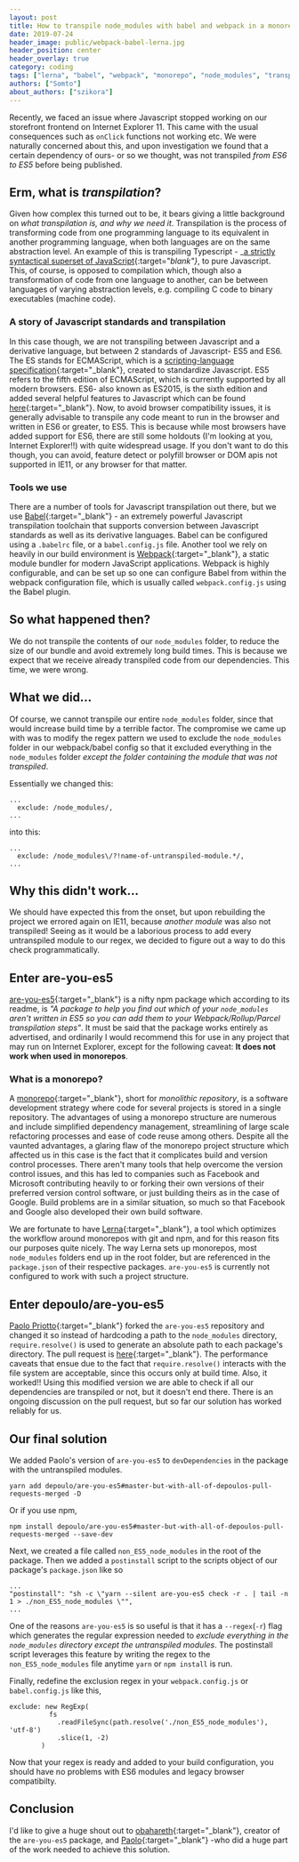 ```yaml
---
layout: post
title: How to transpile node_modules with babel and webpack in a monorepo
date: 2019-07-24
header_image: public/webpack-babel-lerna.jpg
header_position: center
header_overlay: true
category: coding
tags: ["lerna", "babel", "webpack", "monorepo", "node_modules", "transpile"]
authors: ["Somto"]
about_authors: ["szikora"]
---
```


Recently, we faced an issue where Javascript stopped working on our storefront frontend on Internet Explorer 11.
This came with the usual consequences such as `onClick` functions not working etc.
We were naturally concerned about this, and upon investigation we found that a certain dependency of ours- or so we thought, was not transpiled _from ES6 to ES5_ before being published.

## Erm, what is _transpilation_?

Given how complex this turned out to be, it bears giving a little background on _what transpilation is, and why we need it_.
Transpilation is the process of transforming code from one programming language to its equivalent in another programming language, when both languages are on the same abstraction level.
An example of this is transpiling Typescript - _[a strictly syntactical superset of JavaScript](https://en.wikipedia.org/wiki/Microsoft_TypeScript){:target="_blank"}_, to pure Javascript.
This, of course, is opposed to compilation which, though also a transformation of code from one language to another, can be between languages of varying abstraction levels, e.g. compiling C code to binary executables (machine code).

### A story of Javascript standards and transpilation

In this case though, we are not transpiling between Javascript and a derivative language, but between 2 standards of Javascript- ES5 and ES6.
The ES stands for ECMAScript, which is a [scripting-language specification](https://en.wikipedia.org/wiki/ECMAScript){:target="_blank"}, created to standardize Javascript.
ES5 refers to the fifth edition of ECMAScript, which is currently supported by all modern browsers.
ES6- also known as ES2015, is the sixth edition and added several helpful features to Javascript which can be found [here](http://es6-features.org){:target="_blank"}.
Now, to avoid browser compatibility issues, it is generally advisable to transpile any code meant to run in the browser and written in ES6 or greater, to ES5.
This is because while most browsers have added support for ES6, there are still some holdouts (I'm looking at you, Internet Explorer!!) with quite widespread usage.
If you don't want to do this though, you can avoid, feature detect or polyfill browser or DOM apis not supported in IE11, or any browser for that matter.

### Tools we use

There are a number of tools for Javascript transpilation out there, but we use [Babel](https://babeljs.io/docs/en/){:target="_blank"} - an extremely powerful Javascript transpilation toolchain that supports conversion between Javascript standards as well as its derivative languages.
Babel can be configured using a `.babelrc` file, or a `babel.config.js` file.
Another tool we rely on heavily in our build environment is [Webpack](https://webpack.js.org/concepts){:target="_blank"}, a static module bundler for modern JavaScript applications.
Webpack is highly configurable, and can be set up so one can configure Babel from within the webpack configuration file, which is usually called `webpack.config.js` using the Babel plugin.

## So what happened then?

We do not transpile the contents of our `node_modules` folder, to reduce the size of our bundle and avoid extremely long build times.
This is because we expect that we receive already transpiled code from our dependencies.
This time, we were wrong.

## What we did...

Of course, we cannot transpile our entire `node_modules` folder, since that would increase build time by a terrible factor.
The compromise we came up with was to modify the regex pattern we used to exclude the `node_modules` folder in our webpack/babel config so that it excluded everything in the `node_modules` folder _except the folder containing the module that was not transpiled_.

Essentially we changed this:

```
...
  exclude: /node_modules/,
...
```

into this:

```
...
  exclude: /node_modules\/?!name-of-untranspiled-module.*/,
...
```

## Why this didn't work...

We should have expected this from the onset, but upon rebuilding the project we errored again on IE11, because _another module_ was also not transpiled!
Seeing as it would be a laborious process to add every untranspiled module to our regex, we decided to figure out a way to do this check programmatically.

## Enter are-you-es5

[are-you-es5](https://github.com/obahareth/are-you-es5){:target="_blank"} is a nifty npm package which according to its readme, is *"A package to help you find out which of your `node_modules` aren't written in ES5 so you can add them to your Webpack/Rollup/Parcel transpilation steps"*.
It must be said that the package works entirely as advertised, and ordinarily I would recommend this for use in any project that may run on Internet Explorer, except for the following caveat: **It does not work when used in monorepos**.

### What is a monorepo?

A [monorepo](https://en.wikipedia.org/wiki/Monorepo){:target="_blank"}, short for *monolithic repository*, is  a software development strategy where code for several projects is stored in a single repository.
The advantages of using a monorepo structure are numerous and include simplified dependency management, streamlining of large scale refactoring processes and ease of code reuse among others.
Despite all the vaunted advantages, a glaring flaw of the monorepo project structure which affected us in this case is the fact that it complicates build and version control processes.
There aren't many tools that help overcome the version control issues, and this has led to companies such as Facebook and Microsoft contributing heavily to or forking their own versions of their preferred version control software, or just building theirs as in the case of Google.
Build problems are in a similar situation, so much so that Facebook and Google also developed their own build software.

We are fortunate to have [Lerna](https://github.com/lerna/lerna){:target="_blank"}, a tool which optimizes the workflow around monorepos with git and npm, and for this reason fits our purposes quite nicely.
The way Lerna sets up monorepos, most `node_modules` folders end up in the root folder, but are referenced in the `package.json` of their respective packages.
`are-you-es5` is currently not configured to work with such a project structure.

## Enter depoulo/are-you-es5

[Paolo Priotto](https://github.com/depoulo){:target="_blank"} forked the `are-you-es5` repository and changed it so instead of hardcoding a path to the `node_modules` directory, `require.resolve()` is used to generate an absolute path to each package's directory.
The pull request is [here](https://github.com/obahareth/are-you-es5/pull/12){:target="_blank"}.
The performance caveats that ensue due to the fact that `require.resolve()` interacts with the file system are acceptable, since this occurs only at build time.
Also, it worked!!
Using this modified version we are able to check if all our dependencies are transpiled or not, but it doesn't end there.
There is an ongoing discussion on the pull request, but so far our solution has worked reliably for us. 

## Our final solution

We added Paolo's version of `are-you-es5` to `devDependencies` in the package with the untranspiled modules.

```
yarn add depoulo/are-you-es5#master-but-with-all-of-depoulos-pull-requests-merged -D
```

Or if you use npm,

```
npm install depoulo/are-you-es5#master-but-with-all-of-depoulos-pull-requests-merged --save-dev
```

Next, we created a file called `non_ES5_node_modules` in the root of the package.
Then we added a `postinstall` script to the scripts object of our package's `package.json` like so

```
...
"postinstall": "sh -c \"yarn --silent are-you-es5 check -r . | tail -n 1 > ./non_ES5_node_modules \"",
...
```

One of the reasons `are-you-es5` is so useful is that it has a `--regex`(`-r`) flag which generates the regular expression needed to _exclude everything in the `node_modules` directory except the untranspiled modules_.
The postinstall script leverages this feature by writing the regex to the `non_ES5_node_modules` file anytime `yarn` or `npm install` is run.

Finally, redefine the exclusion regex in your `webpack.config.js` or `babel.config.js` like this,

```
exclude: new RegExp(
          fs
            .readFileSync(path.resolve('./non_ES5_node_modules'), 'utf-8')
            .slice(1, -2)
        )
```

Now that your regex is ready and added to your build configuration, you should have no problems with ES6 modules and legacy browser compatibilty.

## Conclusion

I'd like to give a huge shout out to [obahareth](https://github.com/obahareth){:target="_blank"}, creator of the `are-you-es5` package, and [Paolo](https://github.com/depoulo){:target="_blank"} -who did a huge part of the work needed to achieve this solution.
